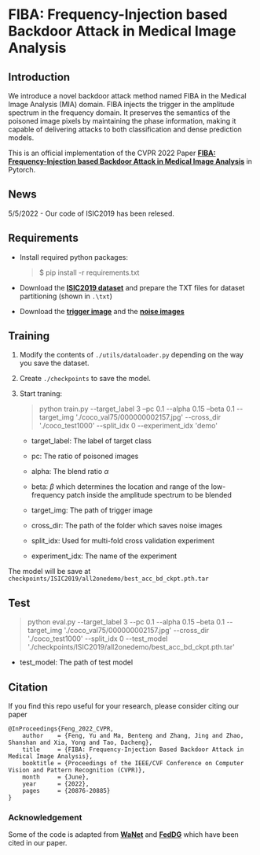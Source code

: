 # FIBA: Frequency-Injection based Backdoor Attack in Medical Image Analysis

## Introduction

We introduce a novel backdoor attack method named FIBA in the Medical Image Analysis (MIA) domain. FIBA injects the trigger in the amplitude spectrum in the frequency domain. It preserves the semantics of the poisoned image pixels by maintaining the phase information, making it capable of delivering attacks to both classification and dense prediction models.

This is an official implementation of the CVPR 2022 Paper **[FIBA: Frequency-Injection based Backdoor Attack in Medical Image Analysis](https://arxiv.org/abs/2112.01148)** in Pytorch. 

## News

5/5/2022 - Our code of ISIC2019 has been relesed.

## Requirements

* Install required python packages:

  >$ pip install -r requirements.txt

* Download the **[ISIC2019 dataset](https://challenge.isic-archive.com/data/)** and prepare the TXT files  for dataset partitioning (shown in `.\txt`)
* Download the **[trigger image](https://drive.google.com/file/d/1-0j1b_WhCoclkCfk0yICJQ4o06QG5q6r/view?usp=sharing)** and the **[noise images](https://drive.google.com/file/d/1--Uelbs-GrYUCa3YTgjSK6aywdZb2fRx/view?usp=sharing)**

## Training

1. Modify the contents of `./utils/dataloader.py` depending on the way you save the dataset.
2. Create `./checkpoints` to save the model.
3. Start traning:
    > python train.py  --target_label 3 –pc 0.1 --alpha 0.15 –beta 0.1  --target_img './coco_val75/000000002157.jpg' --cross_dir './coco_test1000' --split_idx 0 --experiment_idx 'demo' 

    * target_label: The label of target class

    * pc: The ratio of poisoned images

    * alpha: The blend ratio $\alpha$ 

    * beta: $\beta$​ which determines the location and range of the low-frequency patch inside the amplitude spectrum to be blended

    * target_img: The path of trigger image

    * cross_dir: The path of the folder which saves noise images

    * split_idx: Used for multi-fold cross validation experiment

    * experiment_idx: The name of the experiment

  The model will be save at `checkpoints/ISIC2019/all2onedemo/best_acc_bd_ckpt.pth.tar`

## Test

> python eval.py --target_label 3 --pc 0.1 --alpha 0.15 –beta 0.1  --target_img './coco_val75/000000002157.jpg' --cross_dir './coco_test1000' --split_idx 0  --test_model './checkpoints/ISIC2019/all2onedemo/best_acc_bd_ckpt.pth.tar'

* test_model: The path of test model

## Citation

If you find this repo useful for your research, please consider citing our paper
```
@InProceedings{Feng_2022_CVPR,
    author    = {Feng, Yu and Ma, Benteng and Zhang, Jing and Zhao, Shanshan and Xia, Yong and Tao, Dacheng},  
    title     = {FIBA: Frequency-Injection Based Backdoor Attack in Medical Image Analysis},   
    booktitle = {Proceedings of the IEEE/CVF Conference on Computer Vision and Pattern Recognition (CVPR)}, 
    month     = {June},  
    year      = {2022},
    pages     = {20876-20885}  
}
```
### Acknowledgement

Some of the code is adapted from **[WaNet](https://github.com/VinAIResearch/Warping-based_Backdoor_Attack-release)** and **[FedDG](https://github.com/liuquande/FedDG-ELCFS)** which have been cited in our paper.
